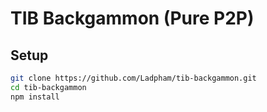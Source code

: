 # TIB Backgammon (Pure P2P)

## Setup

```bash
git clone https://github.com/Ladpham/tib-backgammon.git
cd tib-backgammon
npm install
